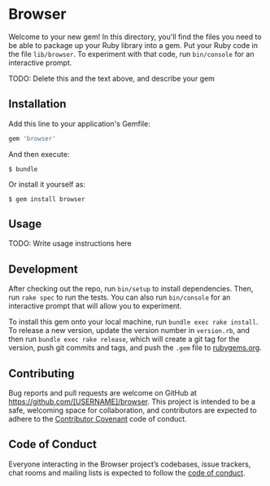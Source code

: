 # Browser

Welcome to your new gem! In this directory, you'll find the files you need to be able to package up your Ruby library into a gem. Put your Ruby code in the file `lib/browser`. To experiment with that code, run `bin/console` for an interactive prompt.

TODO: Delete this and the text above, and describe your gem

## Installation

Add this line to your application's Gemfile:

```ruby
gem 'browser'
```

And then execute:

    $ bundle

Or install it yourself as:

    $ gem install browser

## Usage

TODO: Write usage instructions here

## Development

After checking out the repo, run `bin/setup` to install dependencies. Then, run `rake spec` to run the tests. You can also run `bin/console` for an interactive prompt that will allow you to experiment.

To install this gem onto your local machine, run `bundle exec rake install`. To release a new version, update the version number in `version.rb`, and then run `bundle exec rake release`, which will create a git tag for the version, push git commits and tags, and push the `.gem` file to [rubygems.org](https://rubygems.org).

## Contributing

Bug reports and pull requests are welcome on GitHub at https://github.com/[USERNAME]/browser. This project is intended to be a safe, welcoming space for collaboration, and contributors are expected to adhere to the [Contributor Covenant](http://contributor-covenant.org) code of conduct.

## Code of Conduct

Everyone interacting in the Browser project’s codebases, issue trackers, chat rooms and mailing lists is expected to follow the [code of conduct](https://github.com/[USERNAME]/browser/blob/master/CODE_OF_CONDUCT.md).
